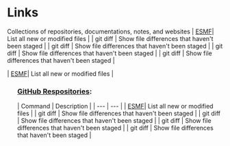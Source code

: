 # Links
Collections of repositories, documentations, notes, and websites
      | <a href="https://github.com/esmf-org/esmf">ESMF</a>| List all new or modified files |
      | git diff | Show file differences that haven't been staged |
      | git diff | Show file differences that haven't been staged |
      | git diff | Show file differences that haven't been staged |
      | git diff | Show file differences that haven't been staged |
<!DOCTYPE html>
<html lang="en">
  <head></head>
  <body>
      | <a href="https://github.com/esmf-org/esmf">ESMF</a>| List all new or modified files |
    <ol>
      <h3><a id="user-content-repository" href="#repository">GitHub Respositories</a>:</h3>
      | Command | Description |
      | --- | --- |
      | <a href="https://github.com/esmf-org/esmf">ESMF</a>| List all new or modified files |
      | git diff | Show file differences that haven't been staged |
      | git diff | Show file differences that haven't been staged |
      | git diff | Show file differences that haven't been staged |
      | git diff | Show file differences that haven't been staged |
    </ol>
  </body>
</html>
